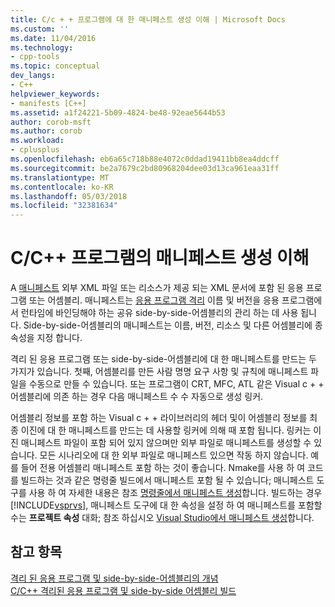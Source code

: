 ```yaml
---
title: C/c + + 프로그램에 대 한 매니페스트 생성 이해 | Microsoft Docs
ms.custom: ''
ms.date: 11/04/2016
ms.technology:
- cpp-tools
ms.topic: conceptual
dev_langs:
- C++
helpviewer_keywords:
- manifests [C++]
ms.assetid: a1f24221-5b09-4824-be48-92eae5644b53
author: corob-msft
ms.author: corob
ms.workload:
- cplusplus
ms.openlocfilehash: eb6a65c718b88e4072c0ddad19411bb8ea4ddcff
ms.sourcegitcommit: be2a7679c2bd80968204dee03d13ca961eaa31ff
ms.translationtype: MT
ms.contentlocale: ko-KR
ms.lasthandoff: 05/03/2018
ms.locfileid: "32381634"
---
```

# <a name="understanding-manifest-generation-for-cc-programs"></a>C/C++ 프로그램의 매니페스트 생성 이해
A [매니페스트](http://msdn.microsoft.com/library/aa375365) 외부 XML 파일 또는 리소스가 제공 되는 XML 문서에 포함 된 응용 프로그램 또는 어셈블리. 매니페스트는 [응용 프로그램 격리](http://msdn.microsoft.com/library/aa375190) 이름 및 버전을 응용 프로그램에서 런타임에 바인딩해야 하는 공유 side-by-side-어셈블리의 관리 하는 데 사용 됩니다. Side-by-side-어셈블리의 매니페스트는 이름, 버전, 리소스 및 다른 어셈블리에 종속성을 지정 합니다.  
  
 격리 된 응용 프로그램 또는 side-by-side-어셈블리에 대 한 매니페스트를 만드는 두 가지가 있습니다. 첫째, 어셈블리를 만든 사람 명명 요구 사항 및 규칙에 매니페스트 파일을 수동으로 만들 수 있습니다. 또는 프로그램이 CRT, MFC, ATL 같은 Visual c + + 어셈블리에 의존 하는 경우 다음 매니페스트 수 수 자동으로 생성 링커.  
  
 어셈블리 정보를 포함 하는 Visual c + + 라이브러리의 헤더 및이 어셈블리 정보를 최종 이진에 대 한 매니페스트를 만드는 데 사용할 링커에 의해 때 포함 됩니다. 링커는 이진 매니페스트 파일이 포함 되어 있지 않으며만 외부 파일로 매니페스트를 생성할 수 있습니다. 모든 시나리오에 대 한 외부 파일로 매니페스트 있으면 작동 하지 않습니다. 예를 들어 전용 어셈블리 매니페스트 포함 하는 것이 좋습니다. Nmake를 사용 하 여 코드를 빌드하는 것과 같은 명령줄 빌드에서 매니페스트 포함 될 수 있습니다; 매니페스트 도구를 사용 하 여 자세한 내용은 참조 [명령줄에서 매니페스트 생성](../build/manifest-generation-at-the-command-line.md)합니다. 빌드하는 경우 [!INCLUDE[vsprvs](../assembler/masm/includes/vsprvs_md.md)], 매니페스트 도구에 대 한 속성을 설정 하 여 매니페스트를 포함할 수는 **프로젝트 속성** 대화; 참조 하십시오 [Visual Studio에서 매니페스트 생성](../build/manifest-generation-in-visual-studio.md)합니다.  
  
## <a name="see-also"></a>참고 항목  
 [격리 된 응용 프로그램 및 side-by-side-어셈블리의 개념](../build/concepts-of-isolated-applications-and-side-by-side-assemblies.md)   
 [C/C++ 격리된 응용 프로그램 및 side-by-side 어셈블리 빌드](../build/building-c-cpp-isolated-applications-and-side-by-side-assemblies.md)